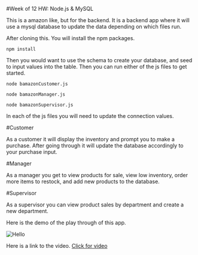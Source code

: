 #Week of 12 HW: Node.js & MySQL

This is a amazon like, but for the backend. It is a backend app where it will use a mysql database to update the data depending on which files run.

After cloning this. You will install the npm packages.

```
npm install
```

Then you would want to use the schema to create your database, and seed to input values into the table. Then you can run either of the js files to get started.

```
node bamazonCustomer.js
```
```
node bamazonManager.js
```
```
node bamazonSupervisor.js
```

In each of the js files you will need to update the connection values. 

#Customer

As a customer it will display the inventory and prompt you to make a purchase. After going through it will update the database accordingly to your purchase input.

#Manager

As a manager you get to view products for sale, view low inventory, order more items to restock, and add new products to the database.

#Supervisor

As a supervisor you can view product sales by department and create a new department.

Here is the demo of the play through of this app.

![Hello](/sampleBamazon.gif)

Here is a link to the video. [Click for video](https://drive.google.com/file/d/0B58fLOR9GyvqaGdCb3ppUC1SSW8/view)
